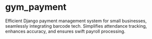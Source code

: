 # gym_payment
Efficient Django payment management system for small businesses, seamlessly integrating barcode tech. Simplifies attendance tracking, enhances accuracy, and ensures swift payroll processing.
